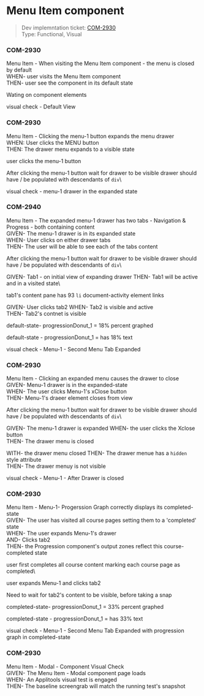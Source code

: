 # Menu Item component
> Dev implemntation ticket: [COM-2930](https://everfi.atlassian.net/browse/COM-2930)    
Type: Functional, Visual  

<!-- include: cypress/integration/blacksmith/menuItem.js -->

### COM-2930

Menu Item - When visiting the Menu Item component - the menu is closed by default\
WHEN- user visits the Menu Item component\
THEN- user see the component in its default state

Wating on  component elements

visual check -  Default View

### COM-2930

Menu Item - Clicking the menu-1 button expands the menu drawer\
WHEN: User clicks the MENU button\
THEN: The drawer menu expands to a visible state

user clicks the menu-1 button

After clicking the menu-1 button wait for drawer to be visible
drawer should have / be populated with descendants of `div`\

visual check - menu-1 drawer in the expanded state

### COM-2940

Menu Item - The expanded menu-1 drawer has two tabs - Navigation & Progress - both containing content\
GIVEN- The menu-1 drawer is in its expanded state\
WHEN- User clicks on either drawer tabs\
THEN- The user will be able to see each of the tabs content

After clicking the menu-1 button wait for drawer to be visible
drawer should have / be populated with descendants of `div`\

GIVEN- Tab1 - on initial view of expanding drawer
THEN- Tab1 will be active and in a visited state\

tab1's content pane has 93 `li` document-activity element links

GIVEN- User clicks tab2
WHEN- Tab2 is visible and active\
THEN- Tab2's contnet is visible

default-state- progressionDonut_1 = 18% percent graphed

default-state - progressionDonut_1 =  has 18% text

visual check -  Menu-1 - Second Menu Tab Expanded

### COM-2930

Menu Item - Clicking an expanded menu causes the drawer to close\
GIVEN- Menu-1 drawer is in the expanded-state\
WHEN- The user clicks Menu-1's xClose button\
THEN- Menu-1's draeer element closes from view

After clicking the menu-1 button wait for drawer to be visible
drawer should have / be populated with descendants of `div`\

GIVEN- The menu-1 drawer is expanded
WHEN- the user clicks the Xclose button\
THEN- The drawer menu is closed

WITH- the drawer menu closed
THEN- The drawer menue has a `hidden` style attribute\
THEN- The drawer menuy is not visible

visual check - Menu-1 - After Drawer is closed

### COM-2930

Menu Item - Menu-1- Progerssion Graph correctly displays its completed-state\
GIVEN- The user has visited all course pages setting them to a 'completed' state\
WHEN- The user expands Menu-1's drawer\
AND- Clicks tab2\
THEN- the Progression component's output zones reflect this course-completed state

user first completes all course content
marking each course page as completed\

user expands Menu-1 and clicks tab2

Need to wait for tab2's content to be visible, before taking a snap

completed-state- progressionDonut_1 = 33% percent graphed

completed-state - progressionDonut_1 =  has 33% text

visual check - Menu-1 -  Second Menu Tab Expanded with progression graph in completed-state

### COM-2930

Menu Item - Modal - Component Visual Check\
GIVEN- The Menu Item - Modal component page loads\
WHEN- An Applitools visual test is engaged\
THEN- The baseline screengrab will match the running test's snapshot

<!-- /include: cypress/integration/blacksmith/menuItem.js -->